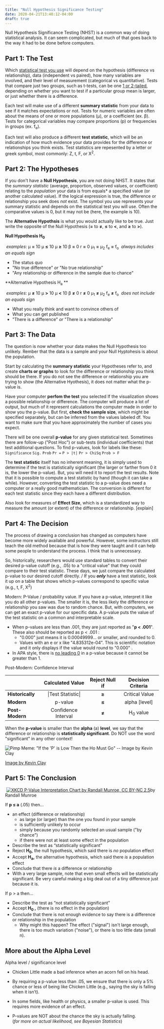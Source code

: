 ```yaml
---
title: "Null Hypothesis Significance Testing"
date: 2020-04-21T13:48:12-04:00
draft: true
---
```


Null Hypothesis Significance Testing (NHST) is a common way of doing statistical analysis. It can seem complicated, but much of that goes back to the way it had to be done before computers. 

<!--more-->

## Part 1: The Test

Which [statistical test you use](http://guides.nyu.edu/quant/choose_test_1DV) will depend on the hypothesis (difference vs relationship), data (independent vs paired), how many variables are involved, and their level of measurement (categorical vs quantitative). Tests that compare just two groups, such as t-tests, can be one [1 or 2-tailed](https://www.graphpad.com/guides/prism/8/statistics/one-tail_vs__two-tail_p_values.htm), depending on whether you want to test if a particular group mean is larger, or just whether there is a difference.

Each test will make use of a different **summary statistic** from your data to see if it matches expectations or not. Tests for numeric variables are often about the means of one or more populations (μ), or a coefficient (ex. β). Tests for categorical variables may compare proportions (p) or frequencies in groups (ex. f<sub>e</sub>). 

Each test will also produce a different **test statistic**, which will be an indication of how much evidence your data provides for the difference or relationships you think exists. Test statistics are repesented by a letter or greek symbol, most commonly: Z, t, F, or Χ<sup>2</sup>. 

Part 2: The Hypotheses
----------------------

If you don't have a **Null Hypothesis**, you are not doing NHST. It states that the *summary statistic* (average, proportion, observed values, or coefficient) relating to the *population* your data is from equals* a specified value (or another calculated value). If the logical expression is true, the difference or relationship you seek does *not* exist. The symbol you use represents your summary statistic and depends on the statistical test you will use. Often the comparative values is 0, but it may not be (here, the example is 10). 

The **Alternative Hypothsis** is what you would actually like to be true. Just write the opposite of the Null Hypothesis (**=** to  **≠**,  **≤**  to **<**, and **≥** to **>**).

**Null Hypothesis H<sub>0</sub>**

​	*examples*:  μ **=** 10    μ **≤** 10    μ **≥** 10   β **=** 0	r **=** 0	μ<sub>1</sub> **=** μ<sub>2</sub>      f<sub>e</sub> **=** f<sub>o</sub>
​						*always includes an equals sign*

-   The status quo
-   "No true difference" *or* "No true relationship"
-   "Any relationship or difference in the sample due to chance"

**Alternative Hypothesis H<sub>a</sub> **

​	*examples*: μ **≠** 10   μ **\>** 10   μ **\<** 10	β **≠** 0	r **≠** 0	μ<sub>1</sub> **≠** μ<sub>2</sub>      f<sub>e</sub> **≠** f<sub>o</sub>
​						*does not include an equals sign* 

-   What you really think and want to convince others of
-   What you can get published
-   "There is a difference" *or* "There is a relationship"

Part 3: The Data
----------------

The question is now whether your data makes the Null Hypothesis too unlikely. Rember that the data is a sample and your Null Hyptohesis is about the population. 

Start by calculating the **summary statistic** your Hypotheses refer to, and create **charts or graphs** to look for the difference or relationship you think should be there. If you do not see the difference or relationship you are trying to show (the Alternative Hyothesis), it does not matter what the p-value is. 

Have your computer **perfom the test** you selected If the visualization shows a possible relationship or difference. The computer will produce a lot of output, but much of it represent calculations the computer made in order to show you the p-value. But first, **check the sample size**, which might be specified separately, but can be inferred from the values labeled df. You want to make sure that you have approximately the number of cases you expect. 

There will be one overall **p-value** for any given statistical test. Sometimes there are follow-up ("Post Hoc") or sub-tests (individual coefficients) that test additional questions. To find p-values, look for labels like these:
	`Significance` 	`Sig.`	`Prob`	`Pr =`	`P > |t|`	`Pr > ChiSq`	`Prob > F` 

The **test statistic** itself has no inherent meaning, it is simply used to determine if the test is statistically significant (the larger or farther from 0 it is, the lower the p-value). But, you will need it to report the test results. Note that it is possible to compute a test statistic by hand (though it can take a while). However, converting the test statistic to a p-value does need a computer or a really good mathematician. The conversion is different for each test statistic since they each have a different distribution.   

Also look for measures of **Effect Size**, which is a standardized way to measure the amount (or extent) of the difference or relationship. [explain]

## Part 4: The Decision

The process of drawing a conclusion has changed as computers have become more widely available and powerful. However, some instructors still teach the old method because that is how they were taught and it can help some people to understand the process. I think that is unnecessary. 

So, historically, researchers would use standard tables to convert their desired p-value cutoff (e.g., .05) to a "critical value" that they could compare to their test statistic. These days, we just compare the calculated p-value to our desired cutoff directly.   / If you ***only*** have a test statistic, look it up on a table that shows which p-values correspond to specific value (e.g., t, F, X<sup>2</sup>)  

Modern: P-Value / probability value. If you have a p-value, interpret it like you do all other p-values. The smaller it is, the less likely the difference or relationship you saw was due to random chance.  But, with computers, we can get an exact
p-value for our specific data. A p-value puts the value of the test statistic on a common and interpretable scale.

- When p-values are less than .001, they are just reported as "**p < .001**". These also should be reported as p < .001 : 
  - "0.000" just means it is 0.00049999... or smaller, and rounded to 0. 
  - Values with an e or x like "4.835312e-04". This is scientific notation and it only displays if the value would round to "0.000" . 
- In APA style, there is [no leading 0](https://blog.apastyle.org/apastyle/2010/07/a-post-about-nothing.html) in a p-value because it cannot be greater than 1. 

Post-Modern: Confidence Interval

|                  | **Calculated Value** | **Reject Null if** | **Decision Criteria** |
| ---------------- | :------------------: | :----------------: | :-------------------: |
| **Historically** |  \|Test Statistic\|  |       **≥**        |    Critical Value     |
| **Modern**       |       p-value        |       **≤**        |     alpha [level]     |
| **Post-Modern**  | Confidence Interval  |       **≠**        |  H<sub>0</sub> value  |



When the **p-value** is smaller than the **alpha** (a) **level**, we say that the difference or relationship is **statistically significant**. Do NOT use the word "significant" in any other context!

![Pimp Meme: "If the 'P' is Low Then the Ho Must Go" -- Image by Kevin Clay](8d14ab776d414326f9a0250e6cc6c948.png)



[Image by Kevin Clay](http://www.pinterest.com/pin/546905948469906314/)

## Part 5: The Conclusion

​              [![XKCD P-Value Interpretation Chart by Randall Munroe, CC BY-NC 2.5](ac3bb844093162365e72e1a26fb733bf.png)](http://xkcd.com/1478/)by Randall Munroe

If  **p ≤ a** (.05) then…

-   an effect (difference or relationship)
    -   as large (or larger) than the one you found in your sample 
    -   is sufficiently unlikely to occur 
    -   simply because you randomly selected an usual sample  ("by chance")
    -   if there were not at least some effect in the population
-   Describe the test as “statistically significant”
-   Reject **H<sub>0</sub>**, the null hypothesis, which said there is *no* population effect
-   Accept **H<sub>a</sub>,** the alternative hypothesis, which said there *is* a population effect
-   Conclude that there *is* a difference or relationship
-   With a very large sample, note that even small effects will be statistically significant. Be very careful making a big deal out of a tiny difference just because it is. 

If p \> a then…

-   Describe the test as “not statistically significant”
-   Accept **H<sub>0</sub> ,** (there is no effect in the population)
-   Conclude that there is not enough evidence to say there is a difference or
    relationship in the population
    -   Why might this happen? The effect ("signal") isn't large enough, there is too
        much variation ("noise"), or there is too little data (small n). 

## More about the Alpha Level

Alpha level / significance level

-   Chicken Little made a bad inference when an acorn fell on his head.

-   By requiring a p-value less than .05, we ensure that there is only a 5%
    chance or less of being like Chicken Little (e.g., saying the sky is falling
    when it isn’t).

-   In some fields, like health or physics, a smaller p-value is used. This
    requires more evidence of an effect.

-   P-values are NOT about the chance the sky is actually falling.  
    (*for more on actual likelihood, see Bayesian Statistics*)